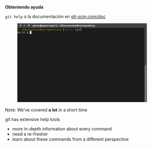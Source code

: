 **Obteniendo ayuda**

`git help` o la documentación en <a target="external" href="https://git-scm.com/doc">git-scm.com/doc</a>

<figure class="toggle-figure">
    <span class="toggle-figure__button"></span>
    <img class="toggle-figure__figure" alt="git help" src="img/gif/git-help.gif"/>
</figure>

Note:
We've covered **a lot** in a short time

git has extensive help tools

- more in-depth information about every command
- need a re-fresher
- learn about these commands from a different perspective
